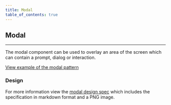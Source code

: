 ```yaml
---
title: Modal
table_of_contents: true
---
```


## Modal

<hr>

The modal component can be used to overlay an area of the screen which can contain a prompt, dialog or interaction.

<a href="https://canonical-web-and-design.github.io/vanilla-framework/examples/patterns/modal/"
    class="js-example">
View example of the modal pattern
</a>

### Design

For more information view the [modal design spec](https://github.com/ubuntudesign/vanilla-design/tree/master/Modal) which includes the specification in markdown format and a PNG image.
